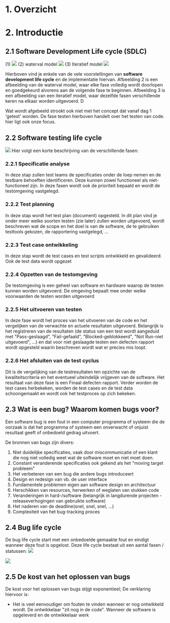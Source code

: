 # 1. Overzicht

# 2. Introductie
## 2.1 Software Development Life cycle (SDLC)
(1)
![](https://apwt.gitbook.io/~gitbook/image?url=https%3A%2F%2F4058530821-files.gitbook.io%2F%7E%2Ffiles%2Fv0%2Fb%2Fgitbook-legacy-files%2Fo%2Fassets%252Fg-pro-software-testing%252F-MHfjgKptfnQJ_1d1SgM%252F-MHfk9GvAchlxMUgTNv3%252F1.png%3Fgeneration%3D1600609364187874%26alt%3Dmedia&width=768&dpr=4&quality=100&sign=20b7fe64&sv=1)
(2) waterval model
![](https://apwt.gitbook.io/~gitbook/image?url=https%3A%2F%2F4058530821-files.gitbook.io%2F%7E%2Ffiles%2Fv0%2Fb%2Fgitbook-legacy-files%2Fo%2Fassets%252Fg-pro-software-testing%252F-MHfjgKptfnQJ_1d1SgM%252F-MHfk9Gw11z3AAlbiQqn%252F2.png%3Fgeneration%3D1600609364188326%26alt%3Dmedia&width=768&dpr=4&quality=100&sign=2d81648f&sv=1)
(3) Iteratief model
![](https://apwt.gitbook.io/~gitbook/image?url=https%3A%2F%2F4058530821-files.gitbook.io%2F%7E%2Ffiles%2Fv0%2Fb%2Fgitbook-legacy-files%2Fo%2Fassets%252Fg-pro-software-testing%252F-MHfjgKptfnQJ_1d1SgM%252F-MHfk9Gx4bShjxC-_AaW%252F3.png%3Fgeneration%3D1600609364225218%26alt%3Dmedia&width=768&dpr=4&quality=100&sign=e5b71a6a&sv=1)

Hierboven vind je enkele van de vele voorstellingen van **software development life cycle** en de implementatie hiervan. 
Afbeelding 2 is een afbeelding van de waterval model, waar elke fase volledig wordt doorlopen en goedgekeurd alvorens aan de volgende fase te beginnen.
Afbeelding 3 is een afbeelding van een iteratief model, waar dezelfde fasen verschillende keren na elkaar worden uitgevoerd. D

Wat wordt afgebeeld strookt ook niet met het concept dat vanaf dag 1 'getest' worden. De fase testen hierboven handelt over het testen van code. hier ligt ook onze focus.

## 2.2 Software testing life cycle
![](https://apwt.gitbook.io/~gitbook/image?url=https%3A%2F%2F4058530821-files.gitbook.io%2F%7E%2Ffiles%2Fv0%2Fb%2Fgitbook-legacy-files%2Fo%2Fassets%252Fg-pro-software-testing%252F-MHfjgKptfnQJ_1d1SgM%252F-MHfk9Gy8t3SCitj_a4F%252F4.png%3Fgeneration%3D1600609364178067%26alt%3Dmedia&width=400&dpr=2&quality=100&sign=548446f8&sv=1)
Hier volgt een korte beschrijving van de verschillende fasen:
### 2.2.1 Specificatie analyse
In deze stap zullen test teams de specificaties onder de loep nemen en de testbare behoeften identificeren.
Deze kunnen zowel functioneel als niet-functioneel zijn. 
In deze fasen wordt ook de prioriteit bepaald en wordt de testomgeving vastgelegd.

### 2.2.2 Test planning
In deze stap wordt het test plan (document) opgesteld. In dit plan vind je onder meer welke soorten testen (zie later) zullen worden uitgevoerd, wordt beschreven wat de scope en het doel is van de software, de te gebruiken testtools gekozen, de rapportering vastgelegd, ...

### 2.2.3 Test case ontwikkeling
In deze stap wordt de test cases en test scripts ontwikkeld en gevalideerd. Ook de test data wordt opgezet

### 2.2.4 Opzetten van de testomgeving
De testomgeving is een geheel van software en hardware waarop de testen kunnen worden uitgevoerd. De omgeving bepaalt mee onder welke voorwaarden de testen worden uitgevoerd

### 2.2.5 Het uitvoeren van testen
In deze fase wordt het proces van het uitvoeren van de code en het vergelijken van de verwachte en actuele resultaten uitgevoerd. Belangrijk is het registreren van de resultaten (de status van een test wordt aangeduid met "Pass-geslaagd", "Fail-gefaald", "Blocked-geblokkeerd", "Not Run-niet uitgevoerd", ...) en dat voor niet geslaagde testen een defecten rapport wordt opgesteld waarin beschreven wordt wat er precies mis loopt.

### 2.2.6 Het afsluiten van de test cyclus
Dit is de vergelijking van de testresultaten ten opzichte van de kwaliteitscriteria en het eventueel uiteindelijk vrijgeven van de software. Het resultaat van deze fase is een Finaal defecten rapport. Verder worden de test cases herbekeken, worden de test cases en de test data schoongemaakt en wordt ook het testproces op zich bekeken.

## 2.3 Wat is een bug? Waarom komen bugs voor?
Een software bug is een fout in een computer programma of systeem die de oorzaak is dat het programma of systeem een onverwacht of onjuist resultaat geeft of onbedoeld gedrag uitvoert.

De bronnen van bugs zijn divers:
1. Niet duidelijke specificaties, vaak door miscommunicatie of een klant die nog niet volledig weet wat de software moet en niet moet doen.
2. Constant veranderende specificaties ook gekend als het "moving target probleem"
3. Het verbeteren van een bug die andere bugs introduceert
4. Design en redesign van vb. de user interface
5. Fundamentele problemen eigen aan software design en architectuur
6. Herschikken van resources, herwerken of weglaten van stukken code
7. Veranderingen in hard-/software (belangrijk in langdurende projecten - releaseverhogingen van gebruikte software)
8. Het naderen van de deadline(snel, snel, snel, ...)
9. Complexiteit van het bug-tracking proces

## 2.4 Bug life cycle
De bug life cycle start met een onbedoelde gemaakte fout en eindigt wanneer deze fout is opgelost. Deze life cycle bestaat uit een aantal fasen / statussen:
![](https://apwt.gitbook.io/~gitbook/image?url=https%3A%2F%2F4058530821-files.gitbook.io%2F%7E%2Ffiles%2Fv0%2Fb%2Fgitbook-legacy-files%2Fo%2Fassets%252Fg-pro-software-testing%252F-MHfjgKptfnQJ_1d1SgM%252F-MHfk9GzxUV8yHo3RmAy%252F5.png%3Fgeneration%3D1600609364222818%26alt%3Dmedia&width=400&dpr=2&quality=100&sign=fcc66f1b&sv=1)

![](https://apwt.gitbook.io/~gitbook/image?url=https%3A%2F%2F4058530821-files.gitbook.io%2F%7E%2Ffiles%2Fv0%2Fb%2Fgitbook-legacy-files%2Fo%2Fassets%252Fg-pro-software-testing%252F-MHfjgKptfnQJ_1d1SgM%252F-MHfk9H-GZTniSIErqe0%252F6.png%3Fgeneration%3D1600609364259378%26alt%3Dmedia&width=768&dpr=4&quality=100&sign=43ce35bd&sv=1)

## 2.5 De kost van het oplossen van bugs
De kost voor het oplossen van bugs stijgt exponentieel; De verklaring hiervoor is:
- Het is veel eenvoudiger om fouten te vinden wanneer er nog ontwikkeld wordt. De ontwikkelaar "zit nog in de code". Wanneer de software is opgeleverd en de ontwikkelaar werk